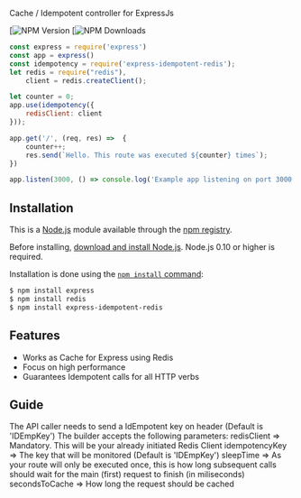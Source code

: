 Cache / Idempotent controller for ExpressJs

  [![NPM Version][npm-url]
  [![NPM Downloads][downloads-url]

```js
const express = require('express')
const app = express() 
const idempotency = require('express-idempotent-redis');
let redis = require("redis"),
    client = redis.createClient();

let counter = 0;
app.use(idempotency({
    redisClient: client
}));

app.get('/', (req, res) =>  {
    counter++;
    res.send(`Hello. This route was executed ${counter} times`);
})

app.listen(3000, () => console.log('Example app listening on port 3000!'))
```

## Installation

This is a [Node.js](https://nodejs.org/en/) module available through the
[npm registry](https://www.npmjs.com/).

Before installing, [download and install Node.js](https://nodejs.org/en/download/).
Node.js 0.10 or higher is required.

Installation is done using the
[`npm install` command](https://docs.npmjs.com/getting-started/installing-npm-packages-locally):

```bash
$ npm install express
$ npm install redis
$ npm install express-idempotent-redis 
```

## Features

  * Works as Cache for Express using Redis
  * Focus on high performance
  * Guarantees Idempotent calls for all HTTP verbs

## Guide

  The API caller needs to send a IdEmpotent key on header (Default is 'IDEmpKey')
  The builder accepts the following parameters:
    redisClient => Mandatory. This will be your already initiated Redis Client
    idempotencyKey => The key that will be monitored (Default is 'IDEmpKey')
    sleepTime => As your route will only be executed once, this is how long subsequent calls should wait for the main (first) request to finish (in miliseconds)
    secondsToCache => How long the request should be cached


[npm-url]: https://www.npmjs.com/package/express-idempotent-redis
[downloads-image]: https://img.shields.io/npm/dm/express.svg
[downloads-url]: https://npmjs.org/package/express-idempotent-redis
